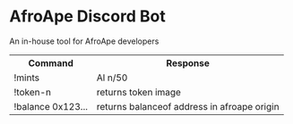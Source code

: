 <h1>AfroApe Discord Bot</h1>

<p>An in-house tool for AfroApe developers</p>

<table>
<tr>
    <th>Command</th>
    <th>Response</th>
</tr>
<tr>
    <td>!mints</td>
    <td>Al n/50</td>
</tr>
<tr>
    <td>!token-n</td>
    <td>returns token image</td>
</tr>
<tr>
    <td>!balance 0x123...</td>
    <td>returns balanceof address in afroape origin</td>
</tr>
</table>